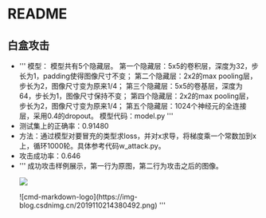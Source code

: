 # README
## 白盒攻击
<ul>
  <li>
  '''
  模型：  
  模型共有5个隐藏层。  
  第一个隐藏层：5x5的卷积层，深度为32，步长为1，padding使得图像尺寸不变；  
  第二个隐藏层：2x2的max pooling层，步长为2，图像尺寸变为原来1/4；  
  第三个隐藏层：5x5的卷基层，深度为64，步长为1，图像尺寸保持不变；  
  第四个隐藏层：2x2的max pooling层，步长为2，图像尺寸变为原来1/4；  
  第五个隐藏层：1024个神经元的全连接层，采用0.4的dropout。  
  模型代码：model.py
  '''
  </li>
  <li>
  测试集上的正确率：0.91480
  </li>
  <li>
  方法：通过模型对要冒充的类型求loss，并对x求导，将梯度乘一个常数加到x上，循环1000轮。具体参考代码w_attack.py。
  </li>
  <li>
  攻击成功率：0.646
  </li>
  <li>
  '''
  成功攻击样例展示，第一行为原图，第二行为攻击之后的图像。  
    <p><img src="https://img-blog.csdnimg.cn/20191102143738960.png"></p>  
    ![cmd-markdown-logo](https://img-blog.csdnimg.cn/2019110214380492.png)
  '''
  </li>
</ul>

